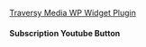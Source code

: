 [Traversy Media WP Widget Plugin](https://www.youtube.com/watch?v=eZn3tfF5GFM)

#### Subscription Youtube Button